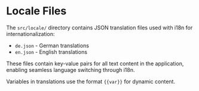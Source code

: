 # Locale Files

The `src/locale/` directory contains JSON translation files used with i18n for internationalization:

- `de.json` - German translations
- `en.json` - English translations

These files contain key-value pairs for all text content in the application, enabling seamless language switching through i18n.

Variables in translations use the format `{{var}}` for dynamic content.

